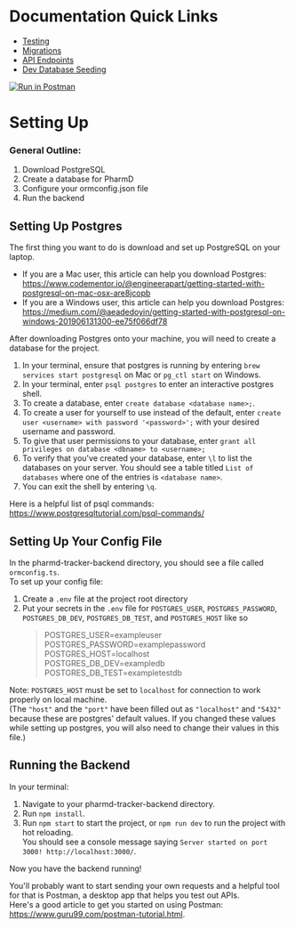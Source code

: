 # Documentation Quick Links
* [Testing](src/controller/__tests__/Tests.md)
* [Migrations](src/migration/README.md)
* [API Endpoints](src/route/Endpoints.md)
* [Dev Database Seeding](src/seed_data/README.md)

[![Run in Postman](https://run.pstmn.io/button.svg)](https://app.getpostman.com/run-collection/0cafca23b82a02de1156)

# Setting Up

### General Outline:
1. Download PostgreSQL
2. Create a database for PharmD
3. Configure your ormconfig.json file
4. Run the backend

## Setting Up Postgres

The first thing you want to do is download and set up PostgreSQL on your laptop.

- If you are a Mac user, this article can help you download Postgres:  
https://www.codementor.io/@engineerapart/getting-started-with-postgresql-on-mac-osx-are8jcopb
- If you are a Windows user, this article can help you download Postgres:  
https://medium.com/@aeadedoyin/getting-started-with-postgresql-on-windows-201906131300-ee75f066df78

After downloading Postgres onto your machine, you will need to create a database for the project.
1. In your terminal, ensure that postgres is running by entering `brew services start postgresql` on Mac or `pg_ctl start` on Windows. 
2. In your terminal, enter `psql postgres` to enter an interactive postgres shell.
3. To create a database, enter `create database <database name>;`.
4. To create a user for yourself to use instead of the default, enter `create user <username> with password '<password>';` with your desired username and password.
5. To give that user permissions to your database, enter `grant all privileges on database <dbname> to <username>;`
6. To verify that you've created your database, enter `\l` to list the databases on your server. You should see a table titled `List of databases` where one of the entries is  `<database name>`.
7. You can exit the shell by entering `\q`.

Here is a helpful list of psql commands: https://www.postgresqltutorial.com/psql-commands/

## Setting Up Your Config File

In the pharmd-tracker-backend directory, you should see a file called `ormconfig.ts`. \
To set up your config file:
1. Create a `.env` file at the project root directory
2. Put your secrets in the `.env` file for `POSTGRES_USER`, `POSTGRES_PASSWORD`, `POSTGRES_DB_DEV`, `POSTGRES_DB_TEST`, and `POSTGRES_HOST` like so
   >POSTGRES_USER=exampleuser\
   POSTGRES_PASSWORD=examplepassword\
   POSTGRES_HOST=localhost\
   POSTGRES_DB_DEV=exampledb\
   POSTGRES_DB_TEST=exampletestdb
   
Note: `POSTGRES_HOST` must be set to `localhost` for connection to work properly on local machine.\
(The `"host"` and the `"port"` have been filled out as `"localhost"` and `"5432"` because these are postgres' default values. 
If you changed these values while setting up postgres, you will also need to change their values in this file.)

## Running the Backend

In your terminal:
1. Navigate to your pharmd-tracker-backend directory.
2. Run `npm install`.
3. Run `npm start` to start the project, or `npm run dev` to run the project with hot reloading.  
You should see a console message saying `Server started on port 3000! http://localhost:3000/`.

Now you have the backend running!

You'll probably want to start sending your own requests and a helpful tool for that is Postman, a desktop app that helps you test out APIs.  
Here's a good article to get you started on using Postman: https://www.guru99.com/postman-tutorial.html.
